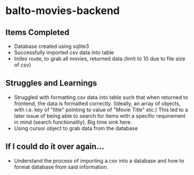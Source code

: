 # balto-movies-backend


## Items Completed
- Database created using sqlite3
- Successfully imported csv data into table
- Index route, to grab all movies, returned data (limit to 10 due to file size of csv)


## Struggles and Learnings
- Struggled with formatting csv data into table such that when returned to frontend, the data is formatted correctly. (Ideally, an array of objects, with i.e. key of "title" pointing to value of "Movie Title" etc.) This led to a later issue of being able to search for items with a specific requirement in mind (search functionality). Big time sink here.
- Using cursor object to grab data from the database

## If I could do it over again...
- Understand the process of importing a csv into a database and how to format database from said information. 
